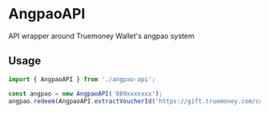 # AngpaoAPI

API wrapper around Truemoney Wallet's angpao system

## Usage

```ts
import { AngpaoAPI } from './angpao-api';

const angpao = new AngpaoAPI('089xxxxxxx');
angpao.redeem(AngpaoAPI.extractVoucherId('https://gift.truemoney.com/campaign/?v=xxxxxxxxxxxxxxxxxxxxxxxxxxxxxxxxxxx'));
```